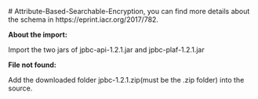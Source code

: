<p>
	# Attribute-Based-Searchable-Encryption, you can find more details about the schema in https://eprint.iacr.org/2017/782.
</p>
<p>
	<strong>About the import:</strong>
</p>
<p>
	Import the two jars of jpbc-api-1.2.1.jar and jpbc-plaf-1.2.1.jar
</p>
<p>
	<strong>File not found:</strong>
</p>
<p>
	Add the downloaded folder jpbc-1.2.1.zip(must be the .zip folder)&nbsp;into&nbsp;the source.
</p>
